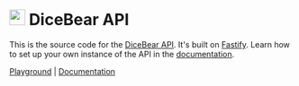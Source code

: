 <h1><img src="https://dicebear.com/logo-readme.svg" width="28" /> DiceBear API</h1>

This is the source code for the [DiceBear API](https://dicebear.com/how-to-use/http-api). It's built on [Fastify](https://fastify.io/).
Learn how to set up your own instance of the API in the [documentation](https://dicebear.com/guides/host-the-http-api-yourself).

[Playground](https://dicebear.com/playground) |
[Documentation](https://dicebear.com/guides/host-the-http-api-yourself)
